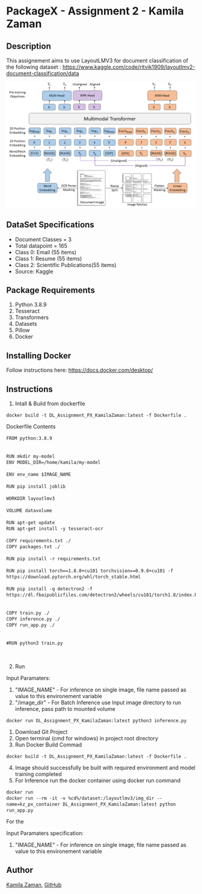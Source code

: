 # PackageX - Assignment 2 - Kamila Zaman

## Description

This assignement aims to use LayoutLMV3 for document classification of the following dataset :
https://www.kaggle.com/code/ritvik1909/layoutlmv2-document-classification/data


![Alt](/layoutlmv3_architecture.png "Title")

## DataSet Specifications


* Document Classes = 3
* Total datapoint = 165
* Class 0: Email (55 items)
* Class 1: Resume (55 items)
* Class 2: Scientific Publications(55 items)
* Source: Kaggle

## Package Requirements 

1. Python 3.8.9
2. Tesseract
3. Transformers
4. Datasets
5. Pillow
6. Docker 


## Installing Docker
Follow instructions here: 
https://docs.docker.com/desktop/


## Instructions


1. Intall & Build from dockerfile


```
docker build -t DL_Assignment_PX_KamilaZaman:latest -f Dockerfile .
```


Dockerfile Contents
```
FROM python:3.8.9


RUN mkdir my-model
ENV MODEL_DIR=/home/kamila/my-model

ENV env_name $IMAGE_NAME

RUN pip install joblib

WORKDIR layoutlmv3

VOLUME datavolume

RUN apt-get update
RUN apt-get install -y tesseract-ocr

COPY requirements.txt ./
COPY packages.txt ./

RUN pip install -r requirements.txt

RUN pip install torch==1.8.0+cu101 torchvision==0.9.0+cu101 -f https://download.pytorch.org/whl/torch_stable.html

RUN pip install -q detectron2 -f https://dl.fbaipublicfiles.com/detectron2/wheels/cu101/torch1.8/index.html


COPY train.py ./
COPY inference.py ./
COPY run_app.py ./


#RUN python3 train.py



```

2. Run

Input Paramaters:
1. "IMAGE_NAME" - For inference on single image, file name passed as value to this environement variable 
2. "/image_dir" - For Batch Inference use Input image directory to run inference, pass path to mounted volume


```
docker run DL_Assignment_PX_KamilaZaman:latest python3 inference.py
```

1. Download Git Project
2. Open terminal (cmd for windows) in project root directory
3. Run Docker Build Commad 

```
docker build -t DL_Assignment_PX_KamilaZaman:latest -f Dockerfile .
```
4. Image should successfully be built with required environment and model training completed
5. For Inference run the docker container using docker run command

```
docker run 
docker run --rm -it -v %cd%/dataset:/layoutlmv3/img_dir --name=kz_px_container DL_Assignment_PX_KamilaZaman:latest python run_app.py
```

For the 

Input Paramaters specification:
1. "IMAGE_NAME" - For inference on single image, file name passed as value to this environement variable 






## Author

[Kamila Zaman](www.linkedin.com/in/kamila-zaman), [GitHub](https://github.com/abaranovskis-redsamurai)


